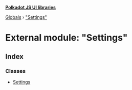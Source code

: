 **[Polkadot JS UI libraries](../README.md)**

[Globals](../globals.md) › [&quot;Settings&quot;](_settings_.md)

# External module: "Settings"

## Index

### Classes

* [Settings](../classes/_settings_.settings.md)
